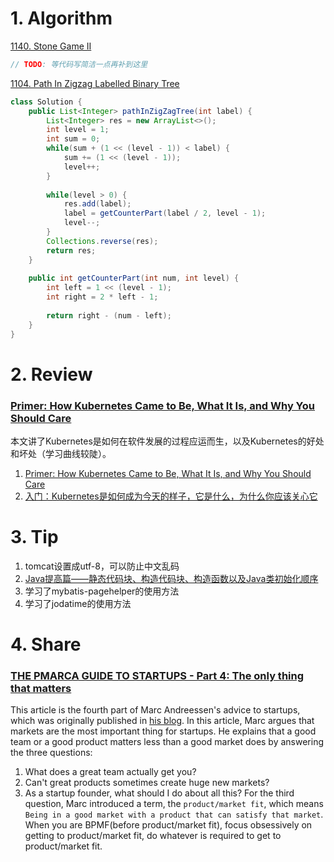# 1. Algorithm
[1140. Stone Game II](https://leetcode.com/problems/stone-game-ii/description/)
```java
// TODO: 等代码写简洁一点再补到这里
```

[1104. Path In Zigzag Labelled Binary Tree](https://leetcode.com/problems/path-in-zigzag-labelled-binary-tree/description/)
```java
class Solution {
    public List<Integer> pathInZigZagTree(int label) {
        List<Integer> res = new ArrayList<>();
        int level = 1;
        int sum = 0;
        while(sum + (1 << (level - 1)) < label) {
            sum += (1 << (level - 1));
            level++;
        }
        
        while(level > 0) {
            res.add(label);
            label = getCounterPart(label / 2, level - 1);
            level--;
        }
        Collections.reverse(res);
        return res;
    }
    
    public int getCounterPart(int num, int level) {
        int left = 1 << (level - 1);  
        int right = 2 * left - 1;  
        
        return right - (num - left);
    }
}
```

# 2. Review
### [Primer: How Kubernetes Came to Be, What It Is, and Why You Should Care](https://thenewstack.io/primer-how-kubernetes-came-to-be-what-it-is-and-why-you-should-care/)
本文讲了Kubernetes是如何在软件发展的过程应运而生，以及Kubernetes的好处和坏处（学习曲线较陡）。

  1. [Primer: How Kubernetes Came to Be, What It Is, and Why You Should Care](https://thenewstack.io/primer-how-kubernetes-came-to-be-what-it-is-and-why-you-should-care/)
  2. [入门：Kubernetes是如何成为今天的样子，它是什么，为什么你应该关心它](www.imooc.com/article/289842)


  
# 3. Tip
  1. tomcat设置成utf-8，可以防止中文乱码
  2. [Java提高篇——静态代码块、构造代码块、构造函数以及Java类初始化顺序](https://www.cnblogs.com/Qian123/p/5713440.html)
  3. 学习了mybatis-pagehelper的使用方法
  4. 学习了jodatime的使用方法

# 4. Share
### [THE PMARCA GUIDE TO STARTUPS - Part 4: The only thing that matters](https://pmarchive.com/guide_to_startups_part4.html)
This article is the fourth part of Marc Andreessen's advice to startups, which was originally published in [his blog](blog.pmarca.com).
In this article, Marc argues that markets are the most important thing for startups. He explains that a good team or a good product matters less than a good market does by answering the three questions:
  1. What does a great team actually get you?
  2. Can't great products sometimes create huge new markets?
  3. As a startup founder, what should I do about all this?
For the third question, Marc introduced a term, the `product/market fit`, which means `Being in a good market with a product that can satisfy that market`. 
When you are BPMF(before product/market fit), focus obsessively on getting to product/market fit, do whatever is required to get to product/market fit.
